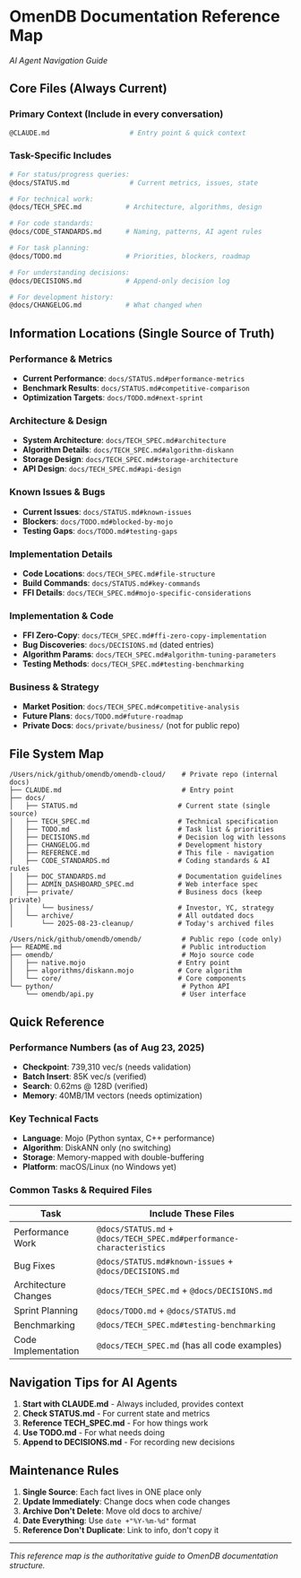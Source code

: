 # OmenDB Documentation Reference Map
*AI Agent Navigation Guide*

## Core Files (Always Current)

### Primary Context (Include in every conversation)
```bash
@CLAUDE.md                    # Entry point & quick context
```

### Task-Specific Includes
```bash
# For status/progress queries:
@docs/STATUS.md               # Current metrics, issues, state

# For technical work:
@docs/TECH_SPEC.md           # Architecture, algorithms, design

# For code standards:
@docs/CODE_STANDARDS.md      # Naming, patterns, AI agent rules

# For task planning:
@docs/TODO.md                # Priorities, blockers, roadmap

# For understanding decisions:
@docs/DECISIONS.md           # Append-only decision log

# For development history:
@docs/CHANGELOG.md           # What changed when
```

## Information Locations (Single Source of Truth)

### Performance & Metrics
- **Current Performance**: `docs/STATUS.md#performance-metrics`
- **Benchmark Results**: `docs/STATUS.md#competitive-comparison`
- **Optimization Targets**: `docs/TODO.md#next-sprint`

### Architecture & Design
- **System Architecture**: `docs/TECH_SPEC.md#architecture`
- **Algorithm Details**: `docs/TECH_SPEC.md#algorithm-diskann`
- **Storage Design**: `docs/TECH_SPEC.md#storage-architecture`
- **API Design**: `docs/TECH_SPEC.md#api-design`

### Known Issues & Bugs
- **Current Issues**: `docs/STATUS.md#known-issues`
- **Blockers**: `docs/TODO.md#blocked-by-mojo`
- **Testing Gaps**: `docs/TODO.md#testing-gaps`

### Implementation Details
- **Code Locations**: `docs/TECH_SPEC.md#file-structure`
- **Build Commands**: `docs/STATUS.md#key-commands`
- **FFI Details**: `docs/TECH_SPEC.md#mojo-specific-considerations`

### Implementation & Code
- **FFI Zero-Copy**: `docs/TECH_SPEC.md#ffi-zero-copy-implementation`
- **Bug Discoveries**: `docs/DECISIONS.md` (dated entries)
- **Algorithm Params**: `docs/TECH_SPEC.md#algorithm-tuning-parameters`
- **Testing Methods**: `docs/TECH_SPEC.md#testing-benchmarking`

### Business & Strategy
- **Market Position**: `docs/TECH_SPEC.md#competitive-analysis`
- **Future Plans**: `docs/TODO.md#future-roadmap`
- **Private Docs**: `docs/private/business/` (not for public repo)

## File System Map

```
/Users/nick/github/omendb/omendb-cloud/    # Private repo (internal docs)
├── CLAUDE.md                              # Entry point
├── docs/
│   ├── STATUS.md                         # Current state (single source)
│   ├── TECH_SPEC.md                      # Technical specification
│   ├── TODO.md                           # Task list & priorities
│   ├── DECISIONS.md                      # Decision log with lessons
│   ├── CHANGELOG.md                      # Development history
│   ├── REFERENCE.md                      # This file - navigation
│   ├── CODE_STANDARDS.md                 # Coding standards & AI rules
│   ├── DOC_STANDARDS.md                  # Documentation guidelines
│   ├── ADMIN_DASHBOARD_SPEC.md           # Web interface spec
│   ├── private/                          # Business docs (keep private)
│   │   └── business/                     # Investor, YC, strategy
│   └── archive/                          # All outdated docs
│       └── 2025-08-23-cleanup/           # Today's archived files

/Users/nick/github/omendb/omendb/          # Public repo (code only)
├── README.md                              # Public introduction
├── omendb/                                # Mojo source code
│   ├── native.mojo                       # Entry point
│   ├── algorithms/diskann.mojo           # Core algorithm
│   └── core/                             # Core components
└── python/                                # Python API
    └── omendb/api.py                      # User interface
```

## Quick Reference

### Performance Numbers (as of Aug 23, 2025)
- **Checkpoint**: 739,310 vec/s (needs validation)
- **Batch Insert**: 85K vec/s (verified)
- **Search**: 0.62ms @ 128D (verified)
- **Memory**: 40MB/1M vectors (needs optimization)

### Key Technical Facts
- **Language**: Mojo (Python syntax, C++ performance)
- **Algorithm**: DiskANN only (no switching)
- **Storage**: Memory-mapped with double-buffering
- **Platform**: macOS/Linux (no Windows yet)

### Common Tasks & Required Files

| Task | Include These Files |
|------|-------------------|
| Performance Work | `@docs/STATUS.md` + `@docs/TECH_SPEC.md#performance-characteristics` |
| Bug Fixes | `@docs/STATUS.md#known-issues` + `@docs/DECISIONS.md` |
| Architecture Changes | `@docs/TECH_SPEC.md` + `@docs/DECISIONS.md` |
| Sprint Planning | `@docs/TODO.md` + `@docs/STATUS.md` |
| Benchmarking | `@docs/TECH_SPEC.md#testing-benchmarking` |
| Code Implementation | `@docs/TECH_SPEC.md` (has all code examples) |

## Navigation Tips for AI Agents

1. **Start with CLAUDE.md** - Always included, provides context
2. **Check STATUS.md** - For current state and metrics
3. **Reference TECH_SPEC.md** - For how things work
4. **Use TODO.md** - For what needs doing
5. **Append to DECISIONS.md** - For recording new decisions

## Maintenance Rules

1. **Single Source**: Each fact lives in ONE place only
2. **Update Immediately**: Change docs when code changes
3. **Archive Don't Delete**: Move old docs to archive/
4. **Date Everything**: Use `date +"%Y-%m-%d"` format
5. **Reference Don't Duplicate**: Link to info, don't copy it

---
*This reference map is the authoritative guide to OmenDB documentation structure.*